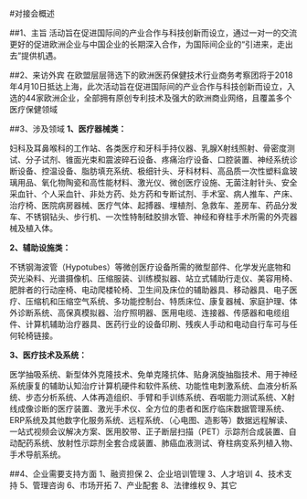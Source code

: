 #对接会概述

##1、主旨
活动旨在促进国际间的产业合作与科技创新而设立，通过一对一的交流更好的促进欧洲企业与中国企业的长期深入合作，为国际间企业的“引进来，走出去”提供机遇。

##2、来访外宾
在欧盟层层筛选下的欧洲医药保健技术行业商务考察团将于2018年4月10日抵达上海，此次活动旨在促进国际间的产业合作与科技创新而设立，入选的44家欧洲企业，全部拥有原创专利技术及强大的欧洲商业网络，且覆盖多个医疗保健领域

##3、涉及领域
**1、医疗器械类：**

妇科及耳鼻喉科的工作站、各类医疗和牙科手持仪器、乳腺X射线照射、骨密度测试、分子试剂、锥面光束和震波碎石设备、疼痛治疗设备、口腔装置、神经系统诊断设备、控温设备、脂肪填充系统、极细针头、牙科材料、高品质一次性塑料盒玻璃用品、氧化物陶瓷和高性能材料、激光仪、微创医疗设施、无菌注射针头、安全采血针、个人采血针、非处方药、处方药和专断试剂、手术室、病人推车、产床、治疗椅、医院病房器械、医疗气体、起搏器、埋植剂、急救车、差房车、药品分发车、不锈钢钻头、步行机、一次性特制硅胶排水管、神经和脊柱手术所需的外壳器械及植入体。

**2、辅助设施类：**

不锈钢海波管（Hypotubes）等微创医疗设备所需的微型部件、化学发光底物和荧光染料、光谱摄像机、压缩服装、训练模拟器、站立式辅助行走仪、美容用椅、肥胖者的行动座椅、电动爬楼轮椅、卫生间及床位的辅助器具、移动器具、电子医疗、压缩机和压缩空气系统、多功能控制台、特质床位、康复器械、家庭护理、体外诊断系统、高保真模拟器、治疗照明器、医用电缆、连接器、传感器和电缆组件、计算机辅助治疗器具、医药行业的设备印刷、残疾人手动和电动自行车可与任何轮椅链接。

**3、医疗技术及系统：**

医学抽吸系统、新型体外克隆技术、免单克隆抗体、贴身涡旋抽脂技术、用于神经系统康复的辅助认知治疗计算机硬件和软件系统、功能性电刺激系统、血液分析系统、步态分析系统、人体再造组织、手臂和手训练系统、吞咽能力测试系统、X射线成像诊断的医疗装置、激光手术仪、全方位的患者和医疗临床数据管理系统、ERP系统及其他数字化服务系统、远程系统、（心电图、造影等）数据远程解读、一站式视频会议解决方案、医用胶带、正子断层扫描（PET）示踪剂合成装置、自动配药系统、放射性示踪剂全套合成装置、肺癌血液测试、脊柱病变系列植入物、手术导航系统。

##4、企业需要支持方面
1、融资担保
2、企业培训管理
3、人才培训
4、技术支持
5、管理咨询
6、市场开拓
7、产业配套
8、法律维权
9、其它


